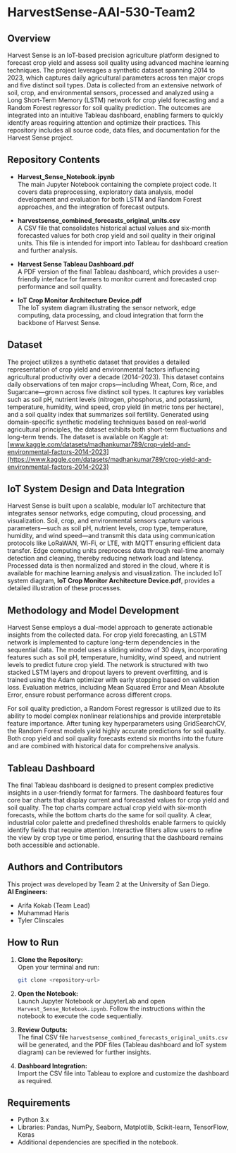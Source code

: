 # HarvestSense-AAI-530-Team2

## Overview

Harvest Sense is an IoT-based precision agriculture platform designed to forecast crop yield and assess soil quality using advanced machine learning techniques. The project leverages a synthetic dataset spanning 2014 to 2023, which captures daily agricultural parameters across ten major crops and five distinct soil types. Data is collected from an extensive network of soil, crop, and environmental sensors, processed and analyzed using a Long Short-Term Memory (LSTM) network for crop yield forecasting and a Random Forest regressor for soil quality prediction. The outcomes are integrated into an intuitive Tableau dashboard, enabling farmers to quickly identify areas requiring attention and optimize their practices. This repository includes all source code, data files, and documentation for the Harvest Sense project.

## Repository Contents

- **Harvest_Sense_Notebook.ipynb**  
  The main Jupyter Notebook containing the complete project code. It covers data preprocessing, exploratory data analysis, model development and evaluation for both LSTM and Random Forest approaches, and the integration of forecast outputs.

- **harvestsense_combined_forecasts_original_units.csv**  
  A CSV file that consolidates historical actual values and six-month forecasted values for both crop yield and soil quality in their original units. This file is intended for import into Tableau for dashboard creation and further analysis.

- **Harvest Sense Tableau Dashboard.pdf**  
  A PDF version of the final Tableau dashboard, which provides a user-friendly interface for farmers to monitor current and forecasted crop performance and soil quality.

- **IoT Crop Monitor Architecture Device.pdf**  
  The IoT system diagram illustrating the sensor network, edge computing, data processing, and cloud integration that form the backbone of Harvest Sense.

## Dataset

The project utilizes a synthetic dataset that provides a detailed representation of crop yield and environmental factors influencing agricultural productivity over a decade (2014–2023). This dataset contains daily observations of ten major crops—including Wheat, Corn, Rice, and Sugarcane—grown across five distinct soil types. It captures key variables such as soil pH, nutrient levels (nitrogen, phosphorus, and potassium), temperature, humidity, wind speed, crop yield (in metric tons per hectare), and a soil quality index that summarizes soil fertility. Generated using domain-specific synthetic modeling techniques based on real-world agricultural principles, the dataset exhibits both short-term fluctuations and long-term trends. The dataset is available on Kaggle at:  
[www.kaggle.com/datasets/madhankumar789/crop-yield-and-environmental-factors-2014-2023](https://www.kaggle.com/datasets/madhankumar789/crop-yield-and-environmental-factors-2014-2023)

## IoT System Design and Data Integration

Harvest Sense is built upon a scalable, modular IoT architecture that integrates sensor networks, edge computing, cloud processing, and visualization. Soil, crop, and environmental sensors capture various parameters—such as soil pH, nutrient levels, crop type, temperature, humidity, and wind speed—and transmit this data using communication protocols like LoRaWAN, Wi-Fi, or LTE, with MQTT ensuring efficient data transfer. Edge computing units preprocess data through real-time anomaly detection and cleaning, thereby reducing network load and latency. Processed data is then normalized and stored in the cloud, where it is available for machine learning analysis and visualization. The included IoT system diagram, **IoT Crop Monitor Architecture Device.pdf**, provides a detailed illustration of these processes.

## Methodology and Model Development

Harvest Sense employs a dual-model approach to generate actionable insights from the collected data. For crop yield forecasting, an LSTM network is implemented to capture long-term dependencies in the sequential data. The model uses a sliding window of 30 days, incorporating features such as soil pH, temperature, humidity, wind speed, and nutrient levels to predict future crop yield. The network is structured with two stacked LSTM layers and dropout layers to prevent overfitting, and is trained using the Adam optimizer with early stopping based on validation loss. Evaluation metrics, including Mean Squared Error and Mean Absolute Error, ensure robust performance across different crops.

For soil quality prediction, a Random Forest regressor is utilized due to its ability to model complex nonlinear relationships and provide interpretable feature importance. After tuning key hyperparameters using GridSearchCV, the Random Forest models yield highly accurate predictions for soil quality. Both crop yield and soil quality forecasts extend six months into the future and are combined with historical data for comprehensive analysis.

## Tableau Dashboard

The final Tableau dashboard is designed to present complex predictive insights in a user-friendly format for farmers. The dashboard features four core bar charts that display current and forecasted values for crop yield and soil quality. The top charts compare actual crop yield with six-month forecasts, while the bottom charts do the same for soil quality. A clear, industrial color palette and predefined thresholds enable farmers to quickly identify fields that require attention. Interactive filters allow users to refine the view by crop type or time period, ensuring that the dashboard remains both accessible and actionable.

## Authors and Contributors

This project was developed by Team 2 at the University of San Diego.  
**AI Engineers:**  
- Arifa Kokab (Team Lead)  
- Muhammad Haris  
- Tyler Clinscales  

## How to Run

1. **Clone the Repository:**  
   Open your terminal and run:  
   ```bash
   git clone <repository-url>
   ```
2. **Open the Notebook:**  
   Launch Jupyter Notebook or JupyterLab and open `Harvest_Sense_Notebook.ipynb`. Follow the instructions within the notebook to execute the code sequentially.

3. **Review Outputs:**  
   The final CSV file `harvestsense_combined_forecasts_original_units.csv` will be generated, and the PDF files (Tableau dashboard and IoT system diagram) can be reviewed for further insights.

4. **Dashboard Integration:**  
   Import the CSV file into Tableau to explore and customize the dashboard as required.

## Requirements

- Python 3.x  
- Libraries: Pandas, NumPy, Seaborn, Matplotlib, Scikit-learn, TensorFlow, Keras  
- Additional dependencies are specified in the notebook.
